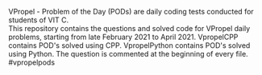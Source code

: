 VPropel - Problem of the Day (PODs) are daily coding tests conducted for students of VIT C.  
This repository contains the questions and solved code for VPropel daily problems, starting from late February 2021 to April 2021.
VpropelCPP contains POD's solved using CPP. VpropelPython contains POD's solved using Python.
The question is commented at the beginning of every file.  
#vpropelpods
